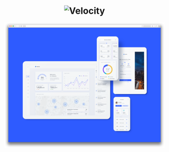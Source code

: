 <h1 align="center">
   <img src="https://velocity-bucket1.s3.eu-central-1.amazonaws.com/logo/logo.png"  width="768" height="211" alt="Velocity">
</h1>

<p align="center">
  <img src="https://github.com/webistomin/velocity-dashboard/blob/master/docs/preview.png?raw=true" width="1950" alt="Velocity">
</p>
